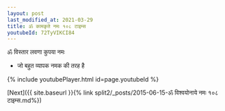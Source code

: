 ```yaml
---
layout: post
last_modified_at: 2021-03-29
title: ॐ कामकृते नमः १०८ टाइम्स
youtubeId: 72TyVIKCI84
---
```

 
 
 ॐ विस्तार लवणा कुपया नमः  
 
 -  जो बहुत व्यापक नमक की तरह है 
 
  
 
  
 
 
 
 
 
 


{% include youtubePlayer.html id=page.youtubeId %}
 
[Next]({{ site.baseurl }}{% link  split2/_posts/2015-06-15-ॐ विश्वयोनाये नमः १०८ टाइम्स.md%})
 
